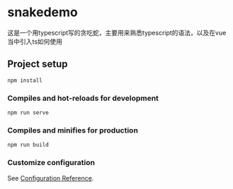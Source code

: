 # snakedemo
这是一个用typescript写的贪吃蛇，主要用来熟悉typescript的语法，以及在vue当中引入ts如何使用

## Project setup
```
npm install
```

### Compiles and hot-reloads for development
```
npm run serve
```

### Compiles and minifies for production
```
npm run build
```

### Customize configuration
See [Configuration Reference](https://cli.vuejs.org/config/).
